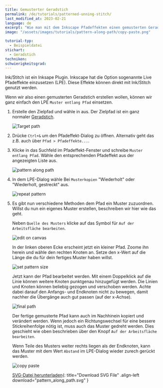 ```yaml
---
title: Gemusterter Geradstich
permalink: /de/tutorials/patterned-unning-stitch/
last_modified_at: 2023-02-21
language: de
excerpt: "Wie man mit dem Inkscape Pfadeffekten einen gemusterten Geradstich erstellt"
image: "/assets/images/tutorials/pattern-along-path/copy-paste.png"

tutorial-typ:
  - Beispieldatei
stichart: 
  - Geradstich
techniken:
schwierigkeitsgrad: 
---
```

Ink/Stitch ist ein Inksape Plugin. Inkscape hat die Option sogenannte Live Pfadeffekte einzusetzen (LPE). Diese Effekte können direkt mit Ink/Stitch genutzt werden.

Wenn wir also einen gemusterten Geradstich erstellen wollen, können wir ganz einfach den LPE `Muster entlang Pfad` einsetzen.

1. Erstelle den Zielpfad und wähle in aus. Der Zielpfad ist ein ganz normaler [Geradstich](/de/docs/stitches/running-stitch/).


   ![Target path](/assets/images/tutorials/pattern-along-path/target-path.png)
2. Drücke `Ctrl+&` um den Pfadeffekt-Dialog zu öffnen. Alternativ geht das z.B. auch über `Pfad > Pfadeffekte...`.
3. Klicke in das Suchfeld im Pfadeffekt-Fenster und schreibe `Muster entlang Pfad`. Wähle den entsprechenden Pfadeffekt aus der angezeigten Liste aus.

   ![pattern along path](/assets/images/tutorials/pattern-along-path/pattern-along-path.png)
4. In dem LPE-Dialog wähle Bei `Musterkopien` "Wiederholt" oder "Wiederholt, gestreckt" aus.

   ![repeat pattern](/assets/images/tutorials/pattern-along-path/repeat.png)
5. Es gibt nun verschiedene Methoden dem Pfad ein Muster zuzuordnen. Willst du nun ein eigenes Muster erstellen, beschreiben wir hier wie das geht.

    Neben `Quelle des Musters` klicke auf das Symbol für `Auf der Arbeitsfläche bearbeiten`.

    ![edit on canvas](/assets/images/tutorials/pattern-along-path/edit.png)

    In der linken oberen Ecke erscheint jetzt ein kleiner Pfad. Zoome ihn herein und wähle den rechten Knoten an. Setze den x-Wert auf die Länge die du für dein fertiges Muster haben willst.

    ![set pattern size](/assets/images/tutorials/pattern-along-path/set-size.png)
    
    Jetzt kann der Pfad bearbeitet werden. Mit einem Doppelklick auf die Linie können weitere Knoten punktgenau hinzugefügt werden. Die Linien und Knoten können beliebig gezogen und verschoben werden. Achte dabei darauf den Anfangs- und Endknoten nicht zu bewegen, damit nachher die Übergänge auch gut passen (auf der x-Achse).

    ![final path](/assets/images/tutorials/pattern-along-path/final-path.png)
    
    Der fertige gemusterte Pfad kann auch im Nachhinein kopiert und verändert werden. Wenn jedoch ein Richtungswechsel für eine bessere Stickreihenfolge nötig ist, muss auch das Muster gedreht werden. Dies geschieht wie oben beschrieben über den Knopf `Auf der Arbeitsfläche bearbeiten`.

    Wenn Teile des Musters weiter rechts liegen als der Endknoten, kann das Muster mit dem Wert `Abstand` im LPE-Dialog wieder zurech gerückt werden.

    ![copy paste](/assets/images/tutorials/pattern-along-path/copy-paste.png)

    [SVG-Datei herunterladen](/assets/images/tutorials/pattern-along-path/pattern_along_path.svg){: title="Download SVG File" .align-left download="pattern_along_path.svg" }
